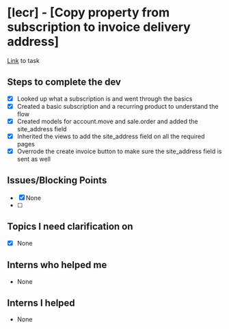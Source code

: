 # [lecr] - [Copy property from subscription to invoice delivery address]
[Link](https://www.odoo.com/web#id=3364109&menu_id=4720&cids=3&action=4665&active_id=3364090&model=project.task&view_type=form) to task

## Steps to complete the dev
- [X] Looked up what a subscription is and went through the basics
- [X] Created a basic subscription and a recurring product to understand the flow
- [X] Created models for account.move and sale.order and added the site_address field 
- [X] Inherited the views to add the site_address field on all the required pages
- [X] Overrode the create invoice button to make sure the site_address field is sent as well

## Issues/Blocking Points
- [X] None
- [ ] 

## Topics I need clarification on
- [X] None
      
## Interns who helped me
- None

## Interns I helped
- None
